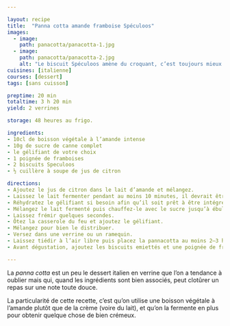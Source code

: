 ```yaml
---

layout: recipe
title:  "Panna cotta amande framboise Spéculoos"
images:
  - image:
    path: panacotta/panacotta-1.jpg
  - image:
    path: panacotta/panacotta-2.jpg
    alt: "Le biscuit Spéculoos amène du croquant, c’est toujours mieux de varier les textures pour rendre le dessert plus intéressant."
cuisines: [italienne]
courses: [dessert]
tags: [sans cuisson]

preptime: 20 min
totaltime: 3 h 20 min
yield: 2 verrines

storage: 48 heures au frigo.

ingredients:
- 10cl de boisson végétale à l’amande intense
- 10g de sucre de canne complet
- le gélifiant de votre choix
- 1 poignée de framboises
- 2 biscuits Speculoos 
- ½ cuillère à soupe de jus de citron 

directions:
- Ajoutez le jus de citron dans le lait d’amande et mélangez.
- Laissez le lait fermenter pendant au moins 10 minutes, il devrait être bien épaissi et avoir la consistance d'une crème après le temps imparti.
- Réhydratez le gélifiant si besoin afin qu’il soit prêt à être intégré à la préparation une fois celle-ci chaude.
- Mélangez le lait fermenté puis chauffez-le avec le sucre jusqu’à ébullition. 
- Laissez frémir quelques secondes. 
- Ôtez la casserole du feu et ajoutez le gélifiant.
- Mélangez pour bien le distribuer. 
- Versez dans une verrine ou un ramequin.
- Laissez tiédir à l’air libre puis placez la pannacotta au moins 2–3 heures au réfrigérateur pour qu’elle prenne. 
- Avant dégustation, ajoutez les biscuits emiettés et une poignée de framboises.  

---
```


La <i lang="it">panna cotta</i> est un peu le dessert italien en verrine que l’on a tendance à oublier mais qui, quand les ingrédients sont bien associés, peut clotûrer un repas sur une note toute douce.

La particularité de cette recette, c’est qu’on utilise une boisson végétale à l’amande plutôt que de la crème (voire du lait), et qu’on la fermente en plus pour obtenir quelque chose de bien crémeux.